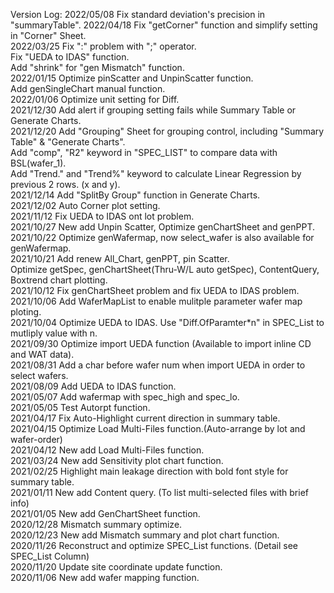 Version Log: 
2022/05/08 Fix standard deviation's precision in "summaryTable".
2022/04/18 Fix "getCorner" function and simplify setting in "Corner" Sheet.  
2022/03/25 Fix ":" problem with ";" operator.  
                   Fix "UEDA to IDAS" function.  
                   Add "shrink" for "gen Mismatch" function.  
2022/01/15 Optimize pinScatter and UnpinScatter function.  
                   Add genSingleChart manual function.  
2022/01/06 Optimize unit setting for Diff.  
2021/12/30 Add alert if grouping setting fails while Summary Table or Generate Charts.  
2021/12/20 Add "Grouping" Sheet for grouping control, including "Summary Table" & "Generate Charts".  
                   Add "comp", "R2" keyword in "SPEC_LIST" to compare data with BSL(wafer_1).  
                   Add "Trend." and "Trend%" keyword to calculate Linear Regression by previous 2 rows. (x and y).  
2021/12/14 Add "SplitBy Group" function in Generate Charts.  
2021/12/02 Auto Corner plot setting.  
2021/11/12 Fix UEDA to IDAS ont lot problem.  
2021/10/27 New add Unpin Scatter, Optimize genChartSheet and genPPT.  
2021/10/22 Optimize genWafermap, now select_wafer is also available for genWafermap.  
2021/10/21 Add renew All_Chart, genPPT, pin Scatter.  
                   Optimize getSpec, genChartSheet(Thru-W/L auto getSpec), ContentQuery, Boxtrend chart plotting.  
2021/10/12 Fix genChartSheet problem and fix UEDA to IDAS problem.  
2021/10/06 Add WaferMapList to enable mulitple parameter wafer map ploting.  
2021/10/04 Optimize UEDA to IDAS. Use "Diff.OfParamter*n" in SPEC_List to mutliply value with n.  
2021/09/30 Optimize import UEDA function (Available to import inline CD and WAT data).  
2021/08/31 Add a char before wafer num when import UEDA in order to select wafers.  
2021/08/09 Add UEDA to IDAS function.  
2021/05/07 Add wafermap with spec_high and spec_lo.  
2021/05/05 Test Autorpt function.  
2021/04/17 Fix Auto-Highlight current direction in summary table.  
2021/04/15 Optimize Load Multi-Files function.(Auto-arrange by lot and wafer-order)  
2021/04/12 New add Load Multi-Files function.  
2021/03/24 New add Sensitivity plot chart function.  
2021/02/25 Highlight main leakage direction with bold font style for summary table.  
2021/01/11 New add Content query. (To list multi-selected files with brief info)   
2021/01/05 New add GenChartSheet function.  
2020/12/28 Mismatch summary optimize.  
2020/12/23 New add Mismatch summary and plot chart function.  
2020/11/26 Reconstruct and optimize SPEC_List functions. (Detail see SPEC_List Column)  
2020/11/20 Update site coordinate update function.  
2020/11/06 New add wafer mapping function.  
